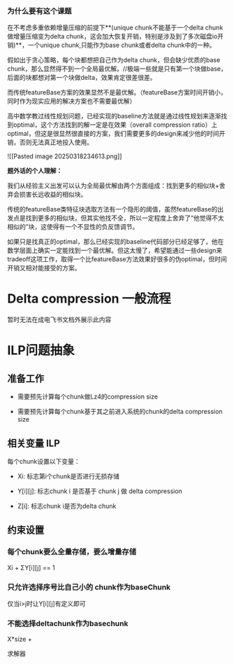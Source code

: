 ### 为什么要有这个课题

在不考虑多重依赖增量压缩的前提下**(unique chunk不能基于一个delta chunk做增量压缩变为delta chunk，这会加大恢复开销，特别是涉及到了多次磁盘io开销)**，一个unique chunk,只能作为base chunk或者delta chunk中的一种。

假如出于贪心策略，每个块都想把自己作为delta chunk，但会缺少优质的base chunk，那么显然得不到一个全局最优解。//极端一些就是只有第一个块做base，后面的块都想对第一个块做delta，效果肯定很差很差。

而传统featureBase方案的效果显然不是最优解。（featureBase方案时间开销小，同时作为现实应用的解决方案也不需要最优解）

高中数学教过线性规划问题，已经实现的baseline方法就是通过线性规划来逐渐找到optimal，这个方法找到的解一定是在效果（overall compression ratio）上optimal，但这是很显然很直接的方案，我们需要更多的design来减少他的时间开销，否则无法真正地投入使用。

  ![[Pasted image 20250318234613.png]]

**题外话的个人理解：**

我们从经验主义出发可以认为全局最优解由两个方面组成：找到更多的相似块+舍弃会损害长远收益的相似块。

传统的featureBase类特征块选取方法有一个隐形的阈值，虽然featureBase的出发点是找到更多的相似块，但其实他找不全，所以一定程度上舍弃了“他觉得不太相似的”块，这使得有一个不显性的负反馈调节。

如果只是找真正的optimal，那么已经实现的baseline代码部分已经足够了，他在数学层面上确实一定能找到一个最优解。但这太慢了，希望能通过一些design来tradeoff这项工作，取得一个比featureBase方法效果好很多的伪optimal，但时间开销又相对能接受的方案。

# Delta compression 一般流程

暂时无法在成电飞书文档外展示此内容

# ILP问题抽象

## 准备工作

- 需要预先计算每个chunk做Lz4的compression size
    
- 需要预先计算每个chunk基于其之前进入系统的chunk的delta compression size
    

## 相关变量 ILP

每个chunk设置以下变量：

- Xi: 标志第i个chunk是否进行无损存储
    
- Y[i][j]: 标志chunk i 是否基于 chunk j 做 delta compression
    
- Z[i]: 标志chunk i是否为delta chunk
    

## 约束设置

### 每个chunk要么全量存储，要么增量存储

Xi + ΣY[i][j] == 1

### 只允许选择序号比自己小的 chunk作为baseChunk

仅当i>j时让Y[i][j]有定义即可

### 不能选择deltachunk作为basechunk

  

X*size +

求解器